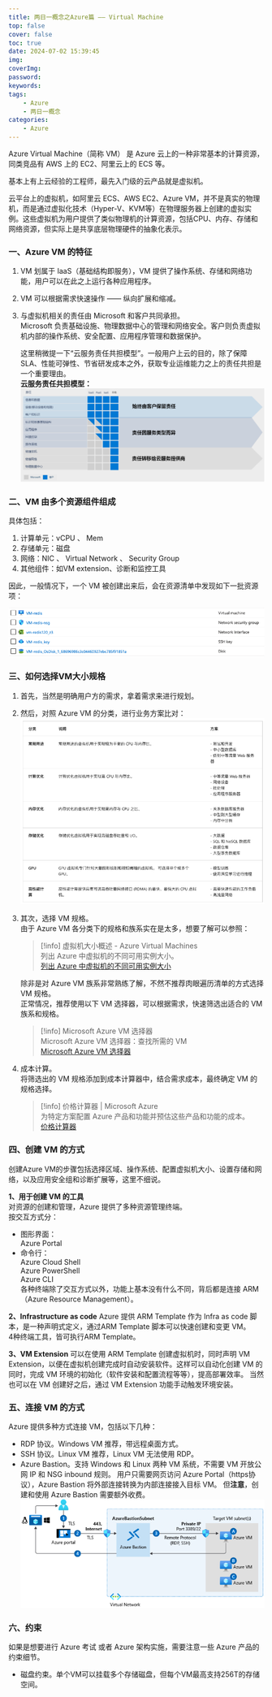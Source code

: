```yaml
---
title: 两日一概念之Azure篇 —— Virtual Machine
top: false
cover: false
toc: true
date: 2024-07-02 15:39:45
img:
coverImg:
password:
keywords:
tags:
    - Azure
    - 两日一概念
categories:
    - Azure
---
```

Azure Virtual Machine（简称 VM） 是 Azure 云上的一种非常基本的计算资源，同类竞品有 AWS 上的 EC2、阿里云上的 ECS 等。

基本上有上云经验的工程师，最先入门级的云产品就是虚拟机。

云平台上的虚拟机，如阿里云 ECS、AWS EC2、Azure VM，并不是真实的物理机，而是通过虚拟化技术（Hyper-V、KVM等）在物理服务器上创建的虚拟实例。这些虚拟机为用户提供了类似物理机的计算资源，包括CPU、内存、存储和网络资源，但实际上是共享底层物理硬件的抽象化表示。

### 一、Azure VM 的特征

1. VM 划属于 IaaS（基础结构即服务），VM 提供了操作系统、存储和网络功能，用户可以在此之上运行各种应用程序。
2. VM 可以根据需求快速操作 —— 纵向扩展和缩减。
3. 与虚拟机相关的责任由 Microsoft 和客户共同承担。  
    Microsoft 负责基础设施、物理数据中心的管理和网络安全。客户则负责虚拟机内部的操作系统、安全配置、应用程序管理和数据保护。  
      
    这里稍微提一下“云服务责任共担模型”。一般用户上云的目的，除了保障SLA、性能可弹性、节省研发成本之外，获取专业运维能力之上的责任共担是一个重要理由。  
    **云服务责任共担模型：**
    ![responsibility-layers-4ffbf946.png](./两日一概念之Azure篇-——-Virtual-Machine/responsibility-layers-4ffbf946.png)
    

### 二、VM 由多个资源组件组成
具体包括：
1. 计算单元：vCPU 、 Mem
2. 存储单元：磁盘
3. 网络：NIC 、 Virtual Network 、 Security Group
4. 其他组件：如VM extension、诊断和监控工具

因此，一般情况下，一个 VM 被创建出来后，会在资源清单中发现如下一批资源项：

![VM_components.png](./两日一概念之Azure篇-——-Virtual-Machine/VM_components.png)

### 三、如何选择VM大小规格
1. 首先，当然是明确用户方的需求，拿着需求来进行规划。
2. 然后，对照 Azure VM 的分类，进行业务方案比对：
    ![VM_%E5%88%86%E7%B1%BB.png](./两日一概念之Azure篇-——-Virtual-Machine/VM_%25E5%2588%2586%25E7%25B1%25BB.png)
    
3. 其次，选择 VM 规格。  
    由于 Azure VM 各分类下的规格和族系实在是太多，想要了解可以参照：  
    
    > [!info] 虚拟机大小概述 - Azure Virtual Machines  
    > 列出 Azure 中虚拟机的不同可用实例大小。  
    > [列出 Azure 中虚拟机的不同可用实例大小](https://learn.microsoft.com/zh-cn/azure/virtual-machines/sizes/overview?tabs=breakdownseries%2Cgeneralsizelist%2Ccomputesizelist%2Cmemorysizelist%2Cstoragesizelist%2Cgpusizelist%2Cfpgasizelist%2Chpcsizelist#list-of-vm-size-families-by-type)  
    
    除非是对 Azure VM 族系非常熟练了解，不然不推荐肉眼遍历清单的方式选择 VM 规格。  
    正常情况，推荐使用以下 VM 选择器，可以根据需求，快速筛选出适合的 VM 族系和规格。  
    
    > [!info] Microsoft Azure VM 选择器  
    > Microsoft Azure VM 选择器：查找所需的 VM  
    > [Microsoft Azure VM 选择器](https://azure.microsoft.com/zh-cn/pricing/vm-selector/)  
    
4. 成本计算。  
    将筛选出的 VM 规格添加到成本计算器中，结合需求成本，最终确定 VM 的规格选择。  
    
    > [!info] 价格计算器 | Microsoft Azure  
    > 为特定方案配置 Azure 产品和功能并预估这些产品和功能的成本。  
    > [价格计算器](https://azure.microsoft.com/zh-cn/pricing/calculator/)  
    

### 四、创建 VM 的方式
创建Azure VM的步骤包括选择区域、操作系统、配置虚拟机大小、设置存储和网络，以及应用安全组和诊断扩展等，这里不细说。

**1、用于创建 VM 的工具**  
对资源的创建和管理，Azure 提供了多种资源管理终端。  
按交互方式分：
- 图形界面：  
    Azure Portal  
- 命令行：  
    Azure Cloud Shell  
    Azure PowerShell  
    Azure CLI  
各种终端除了交互方式以外，功能上基本没有什么不同，背后都是连接 ARM（Azure Resource Management）。  
  
**2、Infrastructure as code**
Azure 提供 ARM Template 作为 Infra as code 脚本，是一种声明式定义，通过ARM Template 脚本可以快速创建和变更 VM。  
4种终端工具，皆可执行ARM Template。

**3、VM Extension**
可以在使用 ARM Template 创建虚拟机时，同时声明 VM Extension，以便在虚拟机创建完成时自动安装软件。这样可以自动化创建 VM 的同时，完成 VM 环境的初始化（软件安装和配置流程等等），提高部署效率。
当然也可以在 VM 创建好之后，通过 VM Extension 功能手动触发环境安装。

### 五、连接 VM 的方式
Azure 提供多种方式连接 VM，包括以下几种：
- RDP 协议。Windows VM 推荐，带远程桌面方式。
- SSH 协议。Linux VM 推荐，Linux VM 无法使用 RDP。
- Azure Bastion。支持 Windows 和 Linux 两种 VM 系统，不需要 VM 开放公网 IP 和 NSG inbound 规则。
  用户只需要网页访问 Azure Portal（https协议），Azure Bastion 将外部连接转换为内部连接接入目标 VM。
  但**注意**，创建和使用 Azure Bastion  需要额外收费。
  ![bastion-connections-29c60c68.png](./两日一概念之Azure篇-——-Virtual-Machine/bastion-connections-29c60c68.png)

### 六、约束
如果是想要进行 Azure 考试 或者 Azure 架构实施，需要注意一些 Azure 产品的约束细节。
- 磁盘约束。单个VM可以挂载多个存储磁盘，但每个VM最高支持256T的存储空间。